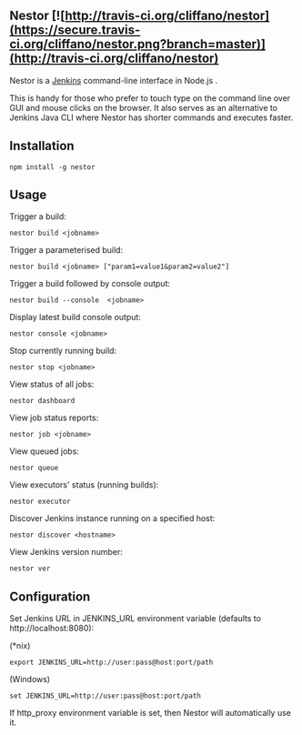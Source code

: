 Nestor [![http://travis-ci.org/cliffano/nestor](https://secure.travis-ci.org/cliffano/nestor.png?branch=master)](http://travis-ci.org/cliffano/nestor)
------

Nestor is a [Jenkins](http://jenkins-ci.org) command-line interface in Node.js .

This is handy for those who prefer to touch type on the command line over GUI and mouse clicks on the browser. It also serves as an alternative to Jenkins Java CLI where Nestor has shorter commands and executes faster.

Installation
------------

    npm install -g nestor

Usage
-----

Trigger a build:

    nestor build <jobname>

Trigger a parameterised build:

    nestor build <jobname> ["param1=value1&param2=value2"]

Trigger a build followed by console output:

    nestor build --console  <jobname>

Display latest build console output:

    nestor console <jobname>

Stop currently running build:

    nestor stop <jobname>

View status of all jobs:

    nestor dashboard

View job status reports:

    nestor job <jobname>

View queued jobs:

    nestor queue

View executors' status (running builds):

    nestor executor
    
Discover Jenkins instance running on a specified host:

    nestor discover <hostname>

View Jenkins version number:

    nestor ver

Configuration
-------------

Set Jenkins URL in JENKINS_URL environment variable (defaults to http://localhost:8080):

(*nix)

    export JENKINS_URL=http://user:pass@host:port/path

(Windows)

    set JENKINS_URL=http://user:pass@host:port/path

If http_proxy environment variable is set, then Nestor will automatically use it.
